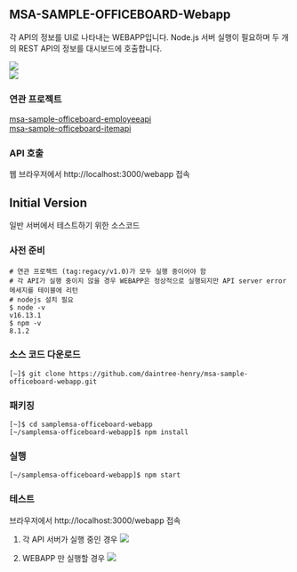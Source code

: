 ## MSA-SAMPLE-OFFICEBOARD-Webapp
각 API의 정보를 UI로 나타내는 WEBAPP입니다. Node.js 서버 실행이 필요하며 두 개의 REST API의 정보를 대시보드에 호출합니다.

![](images/architecture.png)  
![](images/dashboard.png)  

### 연관 프로젝트
[msa-sample-officeboard-employeeapi](https://github.com/daintree-henry/msa-sample-officeboard-employeeapi)  
[msa-sample-officeboard-itemapi](https://github.com/daintree-henry/msa-sample-officeboard-itemapi)  

### API 호출 
웹 브라우저에서 http://localhost:3000/webapp 접속

## Initial Version 
일반 서버에서 테스트하기 위한 소스코드

### 사전 준비
```shell
# 연관 프로젝트 (tag:regacy/v1.0)가 모두 실행 중이어야 함
# 각 API가 실행 중이지 않을 경우 WEBAPP은 정상적으로 실행되지만 API server error 메세지를 테이블에 리턴
# nodejs 설치 필요
$ node -v
v16.13.1
$ npm -v
8.1.2

```

### 소스 코드 다운로드
```shell
[~]$ git clone https://github.com/daintree-henry/msa-sample-officeboard-webapp.git
```

### 패키징
```shell
[~]$ cd samplemsa-officeboard-webapp
[~/samplemsa-officeboard-webapp]$ npm install
```

### 실행
```shell
[~/samplemsa-officeboard-webapp]$ npm start
```

### 테스트
브라우저에서 http://localhost:3000/webapp 접속

1. 각 API 서버가 실행 중인 경우
![](images/architecture.png)  

2. WEBAPP 만 실행할 경우
![](images/dashboard.png)  
   